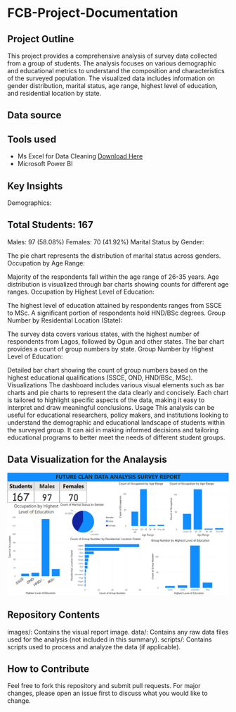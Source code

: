 # FCB-Project-Documentation
## Project Outline
 This project provides a comprehensive analysis of survey data collected from a group of students. The analysis focuses on various demographic and educational metrics to understand the composition and characteristics of the surveyed population. The visualized data includes information on gender distribution, marital status, age range, highest level of education, and residential location by state.

 
 ## Data source

 ## Tools used 
 - Ms Excel for Data Cleaning [Download Here](https://microsoft.com)
  - Microsoft Power BI
  


## Key Insights
Demographics:

## Total Students: 167
Males: 97 (58.08%)
Females: 70 (41.92%)
Marital Status by Gender:

The pie chart represents the distribution of marital status across genders.
Occupation by Age Range:

Majority of the respondents fall within the age range of 26-35 years.
Age distribution is visualized through bar charts showing counts for different age ranges.
Occupation by Highest Level of Education:

The highest level of education attained by respondents ranges from SSCE to MSc.
A significant portion of respondents hold HND/BSc degrees.
Group Number by Residential Location (State):

The survey data covers various states, with the highest number of respondents from Lagos, followed by Ogun and other states.
The bar chart provides a count of group numbers by state.
Group Number by Highest Level of Education:

Detailed bar chart showing the count of group numbers based on the highest educational qualifications (SSCE, OND, HND/BSc, MSc).
Visualizations
The dashboard includes various visual elements such as bar charts and pie charts to represent the data clearly and concisely.
Each chart is tailored to highlight specific aspects of the data, making it easy to interpret and draw meaningful conclusions.
Usage
This analysis can be useful for educational researchers, policy makers, and institutions looking to understand the demographic and educational landscape of students within the surveyed group. It can aid in making informed decisions and tailoring educational programs to better meet the needs of different student groups.



## Data Visualization for the Analaysis

![](Annotation%202024-07-26%20104656.png)






## Repository Contents
images/: Contains the visual report image.
data/: Contains any raw data files used for the analysis (not included in this summary).
scripts/: Contains scripts used to process and analyze the data (if applicable).


## How to Contribute
Feel free to fork this repository and submit pull requests. For major changes, please open an issue first to discuss what you would like to change.
